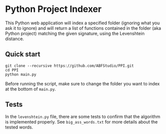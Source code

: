 # Python Project Indexer

This Python web application will index a specified folder (ignoring what you ask it to ignore) and will return a list of functions contained in the folder (aka Python project) matching the given signature, using the Levenshtein distance.

## Quick start
```console
git clone --recursive https://github.com/ABFStudio/PPI.git
cd PPI
python main.py
```
Before running the script, make sure to change the folder you want to index at the bottom of `main.py`.

## Tests
In the `levenshtein.py` file, there are some tests to confirm that the algorithm is implemented properly. See `big_ass_words.txt` for more details about the tested words.
